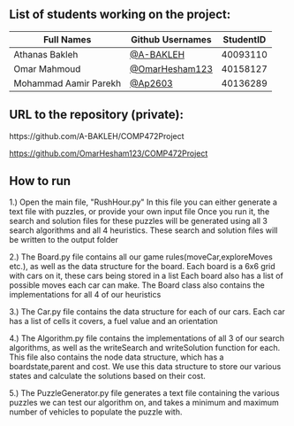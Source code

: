 <h2> List of students working on the project:</h2>

| Full Names    |  Github Usernames | StudentID |
| ------------- | ------------- | ------------- |
| Athanas Bakleh    |[@A-BAKLEH](https://github.com/A-BAKLEH)| 40093110 |
| Omar Mahmoud   |[@OmarHesham123](https://github.com/OmarHesham123)| 40158127 |
| Mohammad Aamir Parekh   |[@Ap2603](https://github.com/Ap2603)| 40136289 |

<h2> URL to the repository (private):</h2>
https://github.com/A-BAKLEH/COMP472Project  

https://github.com/OmarHesham123/COMP472Project

<h2> How to run </h2>
1.) Open the main file, "RushHour.py"
In this file you can either generate a text file with puzzles, or provide your own input file
Once you run it, the search and solution files for these puzzles will be generated using all 3 search algorithms and all 4 heuristics.
These search and solution files will be written to the output folder

2.) The Board.py file contains all our game rules(moveCar,exploreMoves etc.), as well as the data structure for the board.
Each board is a 6x6 grid with cars on it, these cars being stored in a list
Each board also has a list of possible moves each car can make.
The Board class also contains the implementations for all 4 of our heuristics

3.) The Car.py file contains the data structure for each of our cars.
Each car has a list of cells it covers, a fuel value and an orientation

4.) The Algorithm.py file contains the implementations of all 3 of our search algorithms, as well as the writeSearch and writeSolution function for each.
This file also contains the node data structure, which has a boardstate,parent and cost. We use this data structure to store our various states and calculate the solutions based on their cost.

5.) The PuzzleGenerator.py file generates a text file containing the various puzzles we can test our algorithm on, and takes a minimum and maximum number of vehicles to populate the puzzle with.
